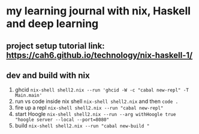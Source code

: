 # my learning journal with nix, Haskell and deep learning

## project setup tutorial link: https://cah6.github.io/technology/nix-haskell-1/

## dev and build with nix

1. ghcid `nix-shell shell2.nix --run 'ghcid -W -c "cabal new-repl" -T Main.main'`
2. run vs code inside nix shell `nix-shell shell2.nix` and then `code .`
3. fire up a repl `nix-shell shell2.nix --run "cabal new-repl"`
4. start Hoogle `nix-shell shell2.nix --run --arg withHoogle true "hoogle server --local --port=8080"`
5. build `nix-shell shell2.nix --run "cabal new-build "`
